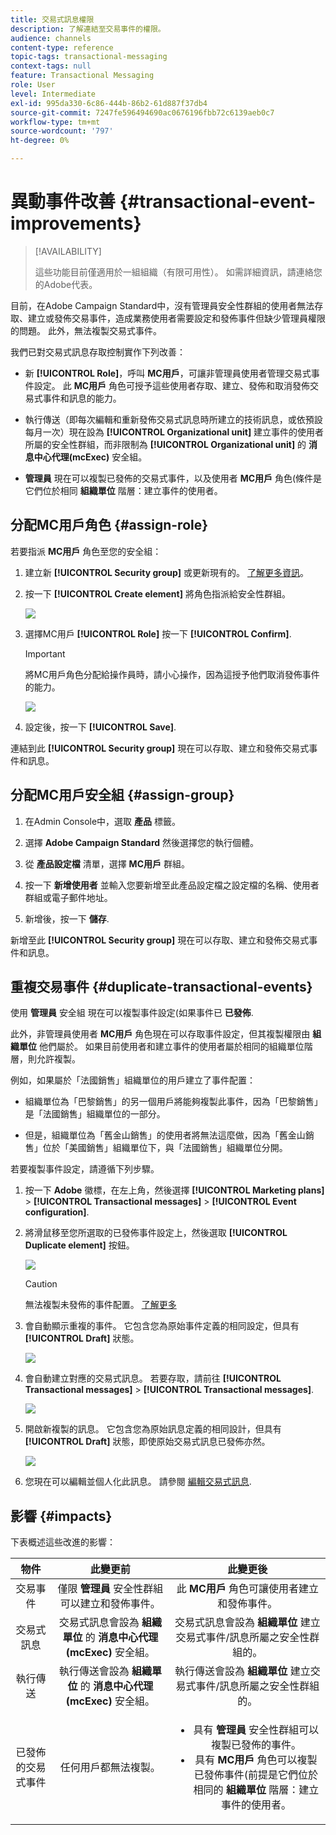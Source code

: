 ```yaml
---
title: 交易式訊息權限
description: 了解連結至交易事件的權限。
audience: channels
content-type: reference
topic-tags: transactional-messaging
context-tags: null
feature: Transactional Messaging
role: User
level: Intermediate
exl-id: 995da330-6c86-444b-86b2-61d887f37db4
source-git-commit: 7247fe596494690ac0676196fbb72c6139aeb0c7
workflow-type: tm+mt
source-wordcount: '797'
ht-degree: 0%

---
```


# 異動事件改善 {#transactional-event-improvements}

>[!AVAILABILITY]
>
>這些功能目前僅適用於一組組織（有限可用性）。 如需詳細資訊，請連絡您的Adobe代表。

目前，在Adobe Campaign Standard中，沒有管理員安全性群組的使用者無法存取、建立或發佈交易事件，造成業務使用者需要設定和發佈事件但缺少管理員權限的問題。 此外，無法複製交易式事件。

我們已對交易式訊息存取控制實作下列改善：

* 新 **[!UICONTROL Role]**，呼叫 **MC用戶**，可讓非管理員使用者管理交易式事件設定。 此 **MC用戶** 角色可授予這些使用者存取、建立、發佈和取消發佈交易式事件和訊息的能力。

* 執行傳送（即每次編輯和重新發佈交易式訊息時所建立的技術訊息，或依預設每月一次）現在設為 **[!UICONTROL Organizational unit]** 建立事件的使用者所屬的安全性群組，而非限制為 **[!UICONTROL Organizational unit]** 的 **消息中心代理(mcExec)** 安全組。

* **管理員** 現在可以複製已發佈的交易式事件，以及使用者 **MC用戶** 角色(條件是它們位於相同 **組織單位** 階層：建立事件的使用者。

## 分配MC用戶角色 {#assign-role}

若要指派 **MC用戶** 角色至您的安全組：

1. 建立新 **[!UICONTROL Security group]** 或更新現有的。 [了解更多資訊](../../administration/using/managing-groups-and-users.md)。

1. 按一下 **[!UICONTROL Create element]** 將角色指派給安全性群組。

   ![](assets/event_access_1.png)

1. 選擇MC用戶 **[!UICONTROL Role]** 按一下 **[!UICONTROL Confirm]**.

   >[!IMPORTANT]
   >
   > 將MC用戶角色分配給操作員時，請小心操作，因為這授予他們取消發佈事件的能力。

   ![](assets/event_access_2.png)

1. 設定後，按一下 **[!UICONTROL Save]**.

連結到此 **[!UICONTROL Security group]** 現在可以存取、建立和發佈交易式事件和訊息。

## 分配MC用戶安全組 {#assign-group}

1. 在Admin Console中，選取 **產品** 標籤。

1. 選擇 **Adobe Campaign Standard** 然後選擇您的執行個體。

1. 從 **產品設定檔** 清單，選擇 **MC用戶** 群組。

1. 按一下 **新增使用者** 並輸入您要新增至此產品設定檔之設定檔的名稱、使用者群組或電子郵件地址。

1. 新增後，按一下 **儲存**.

新增至此 **[!UICONTROL Security group]** 現在可以存取、建立和發佈交易式事件和訊息。

## 重複交易事件 {#duplicate-transactional-events}

使用 **管理員** 安全組<!--([Functional administrators](../../administration/using/users-management.md#functional-administrators)?)--> 現在可以複製事件設定(如果事件已 **已發佈**.

此外，非管理員使用者 **MC用戶** 角色現在可以存取事件設定，但其複製權限由 **組織單位** 他們屬於。 如果目前使用者和建立事件的使用者屬於相同的組織單位階層，則允許複製。

例如，如果屬於「法國銷售」組織單位的用戶建立了事件配置：

* 組織單位為「巴黎銷售」的另一個用戶將能夠複製此事件，因為「巴黎銷售」是「法國銷售」組織單位的一部分。

* 但是，組織單位為「舊金山銷售」的使用者將無法這麼做，因為「舊金山銷售」位於「美國銷售」組織單位下，與「法國銷售」組織單位分開。

若要複製事件設定，請遵循下列步驟。

1. 按一下 **Adobe** 徽標，在左上角，然後選擇 **[!UICONTROL Marketing plans]** > **[!UICONTROL Transactional messages]** > **[!UICONTROL Event configuration]**.

1. 將滑鼠移至您所選取的已發佈事件設定上，然後選取 **[!UICONTROL Duplicate element]** 按鈕。

   ![](assets/message-center_duplicate-button.png)

   >[!CAUTION]
   >
   >無法複製未發佈的事件配置。 [了解更多](publishing-transactional-event.md)

1. 會自動顯示重複的事件。 它包含您為原始事件定義的相同設定，但具有 **[!UICONTROL Draft]** 狀態。

   ![](assets/message-center_duplicated-draft-event.png)

1. 會自動建立對應的交易式訊息。 若要存取，請前往 **[!UICONTROL Transactional messages]** > **[!UICONTROL Transactional messages]**.

   ![](assets/message-center_duplicated-message.png)

1. 開啟新複製的訊息。 它包含您為原始訊息定義的相同設計，但具有 **[!UICONTROL Draft]** 狀態，即使原始交易式訊息已發佈亦然。

   ![](assets/message-center_duplicated-draft-message.png)

1. 您現在可以編輯並個人化此訊息。 請參閱 [編輯交易式訊息](../../channels/using/editing-transactional-message.md).

## 影響 {#impacts}

下表概述這些改進的影響：

| 物件 | 此變更前 | 此變更後 |
|:-: | :--: | :-:|
| 交易事件 | 僅限 **管理員** 安全性群組可以建立和發佈事件。 | 此 **MC用戶** 角色可讓使用者建立和發佈事件。 |
| 交易式訊息 | 交易式訊息會設為 **組織單位** 的 **消息中心代理(mcExec)** 安全組。 | 交易式訊息會設為 **組織單位** 建立交易式事件/訊息所屬之安全性群組的。 |
| 執行傳送 | 執行傳送會設為 **組織單位** 的 **消息中心代理(mcExec)** 安全組。 | 執行傳送會設為 **組織單位** 建立交易式事件/訊息所屬之安全性群組的。 |
| 已發佈的交易式事件 | 任何用戶都無法複製。 | <ul><li>具有 **管理員** 安全性群組可以複製已發佈的事件。</li> <li>具有 **MC用戶** 角色可以複製已發佈事件(前提是它們位於相同的 **組織單位** 階層：建立事件的使用者。</li></ul> |


<!--Transactional Message Templates| Transactional Message templates are set to the Organizational unit **All**. | Transaction Message Template will be set to the **Organizational unit** of the security group to which the user creating the message template belongs.-->